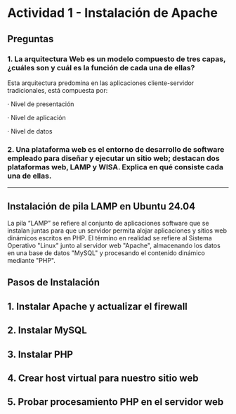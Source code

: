 # Actividad 1 - Instalación de Apache

## Preguntas

### 1. La arquitectura Web es un modelo compuesto de tres capas, ¿cuáles son y cuál es  la función de cada una de ellas?

Esta arquitectura predomina en las aplicaciones cliente-servidor tradicionales, está compuesta por:

· Nivel de presentación

· Nivel de aplicación

· Nivel de datos


### 2. Una plataforma web es el entorno de desarrollo de software empleado para  diseñar y ejecutar un sitio web; destacan dos plataformas web, LAMP y WISA. Explica en qué consiste cada una de ellas.
   ----------------------------------

## Instalación de pila LAMP en Ubuntu 24.04
La pila “LAMP” se refiere al conjunto de aplicaciones software que se instalan juntas para que un servidor permita alojar aplicaciones y sitios web dinámicos escritos en PHP. 
El término en realidad se refiere al Sistema Operativo "Linux" junto al servidor web "Apache", almacenando los datos en una base de datos "MySQL" y procesando el contenido dinámico mediante "PHP".

## Pasos de Instalación
**1. Instalar Apache y actualizar el firewall**  
   ------------------------------------------------------

**2. Instalar MySQL**  
   ----------------------------------------------
**3. Instalar PHP**  
   -------------------------------------------

**4. Crear host virtual para nuestro sitio web**
   ---------------------------------------

**5. Probar procesamiento PHP en el servidor web**
   -------------------------------
